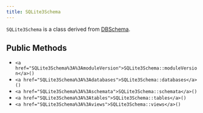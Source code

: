 ```yaml
---
title: SQLite3Schema
---
```


`SQLite3Schema` is a class derived from <a href="DBSchema">DBSchema</a>.

## Public Methods

* `<a href="SQLite3Schema%3A%3AmoduleVersion">SQLite3Schema::moduleVersion</a>()`
* `<a href="SQLite3Schema%3A%3Adatabases">SQLite3Schema::databases</a>()`
* `<a href="SQLite3Schema%3A%3Aschemata">SQLite3Schema::schemata</a>()`
* `<a href="SQLite3Schema%3A%3Atables">SQLite3Schema::tables</a>()`
* `<a href="SQLite3Schema%3A%3Aviews">SQLite3Schema::views</a>()`

